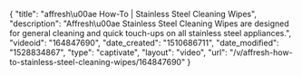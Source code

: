 {
    "title": "affresh\u00ae How-To | Stainless Steel Cleaning Wipes",
    "description": "Affresh\u00ae Stainless Steel Cleaning Wipes are designed for general cleaning and quick touch-ups on all stainless steel appliances.",
    "videoid": "164847690",
    "date_created": "1510686711",
    "date_modified": "1528834867",
    "type": "captivate",
    "layout": "video",
    "url": "\/v\/affresh-how-to-stainless-steel-cleaning-wipes\/164847690"
}